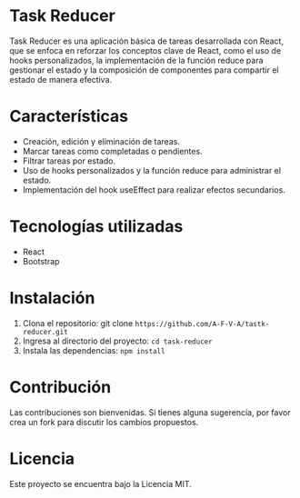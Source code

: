 # Task Reducer

Task Reducer es una aplicación básica de tareas desarrollada con React, que se enfoca en reforzar los conceptos clave de React, como el uso de hooks personalizados, la implementación de la función reduce para gestionar el estado y la composición de componentes para compartir el estado de manera efectiva.

# Características

- Creación, edición y eliminación de tareas.
- Marcar tareas como completadas o pendientes.
- Filtrar tareas por estado.
- Uso de hooks personalizados y la función reduce para administrar el estado.
- Implementación del hook useEffect para realizar efectos secundarios.

# Tecnologías utilizadas

- React
- Bootstrap

# Instalación

1. Clona el repositorio: git clone `https://github.com/A-F-V-A/tastk-reducer.git`
2. Ingresa al directorio del proyecto: `cd task-reducer`
3. Instala las dependencias: `npm install` 

# Contribución

Las contribuciones son bienvenidas. Si tienes alguna sugerencia, por favor crea un fork para discutir los cambios propuestos.

# Licencia

Este proyecto se encuentra bajo la Licencia MIT.
